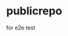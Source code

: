 # publicrepo
for e2e test













































































































































































































































































































































































































































































































































































































































































































































































































































































































































































































































































































































































































































































































































































































































































































































































































































































































































































































































































































































